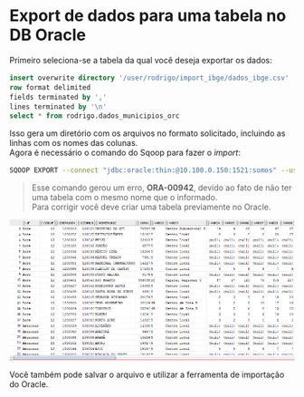 # <a name='export-sqoop'></a>Export de dados para uma tabela no DB Oracle

Primeiro seleciona-se a tabela da qual você deseja exportar os dados:  
```sql
insert overwrite directory '/user/rodrigo/import_ibge/dados_ibge.csv'
row format delimited
fields terminated by ','
lines terminated by '\n'
select * from rodrigo.dados_municipios_orc
```

Isso gera um diretório com os arquivos no formato solicitado, incluindo as linhas com os nomes das colunas.  
Agora é necessário o comando do Sqoop para fazer o _import_:

```bash
SQOOP EXPORT --connect "jdbc:oracle:thin:@10.100.0.150:1521:somos" --username SITPASS --password-file '/user/rodrigo/sqoop.password' --table SITPASS.IBGE --input-fields-terminated-by ',' --input-lines-terminated-by '\n' --export-dir "/user/rodrigo/import_ibge/dados_ibge.csv" --input-null-string "\\\\N" --input-null-non-string "\\\\N" --verbose 2>&1|tee export_ibge.log
```  
>Esse comando gerou um erro, __ORA-00942__, devido ao fato de não ter uma tabela com o mesmo nome que o informado.  
>Para corrigir você deve criar uma tabela previamente no Oracle.

![Resultado do _Export_](./sqoop_exp1.PNG)

Você também pode salvar o arquivo e utilizar a ferramenta de importação do Oracle.
